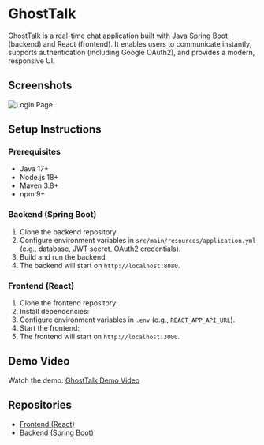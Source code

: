 # GhostTalk

GhostTalk is a real-time chat application built with Java Spring Boot (backend) and React (frontend). It enables users to communicate instantly, supports authentication (including Google OAuth2), and provides a modern, responsive UI.

## Screenshots

![Login Page](screenshots/login.png)

## Setup Instructions

### Prerequisites

- Java 17+
- Node.js 18+
- Maven 3.8+
- npm 9+

### Backend (Spring Boot)

1. Clone the backend repository
2. Configure environment variables in `src/main/resources/application.yml` (e.g., database, JWT secret, OAuth2 credentials).
3. Build and run the backend
4. The backend will start on `http://localhost:8080`.

### Frontend (React)

1. Clone the frontend repository:
2. Install dependencies:
3. Configure environment variables in `.env` (e.g., `REACT_APP_API_URL`).
4. Start the frontend:
5. The frontend will start on `http://localhost:3000`.

## Demo Video

Watch the demo: [GhostTalk Demo Video](https://www.youtube.com/watch?v=YOUR_DEMO_VIDEO_ID)

## Repositories

- [Frontend (React)](https://github.com/KaviDJ02/GhostTalk_FE)
- [Backend (Spring Boot)](https://github.com/KaviDJ02/GhostTalk_BE)
